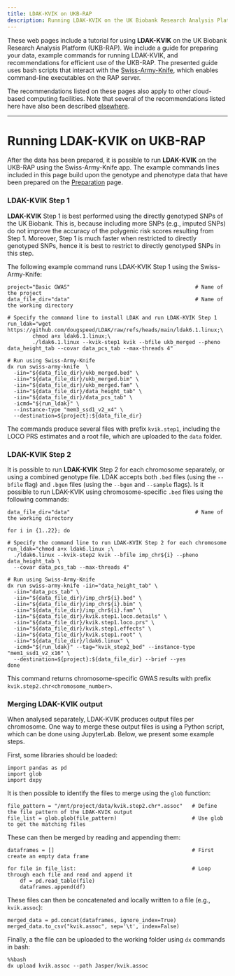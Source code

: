```yaml
---
title: LDAK-KVIK on UKB-RAP
description: Running LDAK-KVIK on the UK Biobank Research Analysis Platform
---
```


These web pages include a tutorial for using **LDAK-KVIK** on the UK Biobank Research Analysis Platform (UKB-RAP). We include a guide for preparing your data, example commands for running LDAK-KVIK, and recommendations for efficient use of the UKB-RAP. The presented guide uses bash scripts that interact with the [Swiss-Army-Knife](https://dnanexus.gitbook.io/uk-biobank-rap/working-on-the-research-analysis-platform/accessing-data/accessing-bulk-data#analyzing-files-with-swiss-army-knife), which enables command-line executables on the RAP server.

The recommendations listed on these pages also apply to other cloud-based computing facilities. Note that several of the recommendations listed here have also been described [elsewhere](https://github.com/dnanexus/UKB_RAP/tree/main/GWAS).

---------------
# Running LDAK-KVIK on UKB-RAP

After the data has been prepared, it is possible to run **LDAK-KVIK** on the UKB-RAP using the Swiss-Army-Knife app. The example commands lines included in this page build upon the genotype and phenotype data that have been prepared on the [Preparation](/docs/ukbrap/preparation) page.

### LDAK-KVIK Step 1

**LDAK-KVIK** Step 1 is best performed using the directly genotyped SNPs of the UK Biobank. This is, because including more SNPs (e.g., imputed SNPs) do not improve the accuracy of the polygenic risk scores resulting from Step 1. Moreover, Step 1 is much faster when restricted to directly genotyped SNPs, hence it is best to restrict to directly genotyped SNPs in this step.

The following example command runs LDAK-KVIK Step 1 using the Swiss-Army-Knife:
```
project="Basic GWAS"                                        # Name of the project 
data_file_dir="data"                                        # Name of the working directory

# Specify the command line to install LDAK and run LDAK-KVIK Step 1
run_ldak="wget https://github.com/dougspeed/LDAK/raw/refs/heads/main/ldak6.1.linux;\ 
        chmod a+x ldak6.1.linux;\
        ./ldak6.1.linux --kvik-step1 kvik --bfile ukb_merged --pheno data_height_tab --covar data_pcs_tab --max-threads 4"

# Run using Swiss-Army-Knife
dx run swiss-army-knife  \
  -iin="${data_file_dir}/ukb_merged.bed" \
  -iin="${data_file_dir}/ukb_merged.bim" \
  -iin="${data_file_dir}/ukb_merged.fam" \
  -iin="${data_file_dir}/data_height_tab" \
  -iin="${data_file_dir}/data_pcs_tab" \
  -icmd="${run_ldak}" \
  --instance-type "mem3_ssd1_v2_x4" \
  --destination=${project}:${data_file_dir}
```
The commands produce several files with prefix `kvik.step1`, including the LOCO PRS estimates and a root file, which are uploaded to the `data` folder.

### LDAK-KVIK Step 2

It is possible to run **LDAK-KVIK** Step 2 for each chromosome separately, or using a combined genotype file. LDAK accepts both `.bed` files (using the `--bfile` flag) and `.bgen` files (using the `--bgen` and `--sample` flags). Is it possible to run LDAK-KVIK using chromosome-specific `.bed` files using the following commands:

```
data_file_dir="data"                                        # Name of the working directory

for i in {1..22}; do

# Specify the command line to run LDAK-KVIK Step 2 for each chromosome
run_ldak="chmod a+x ldak6.linux ;\
  ./ldak6.linux --kvik-step2 kvik --bfile imp_chr${i} --pheno data_height_tab \
  --covar data_pcs_tab --max-threads 4"

# Run using Swiss-Army-Knife 
dx run swiss-army-knife -iin="data_height_tab" \
  -iin="data_pcs_tab" \
  -iin="${data_file_dir}/imp_chr${i}.bed" \
  -iin="${data_file_dir}/imp_chr${i}.bim" \
  -iin="${data_file_dir}/imp_chr${i}.fam" \
  -iin="${data_file_dir}/kvik.step1.loco.details" \
  -iin="${data_file_dir}/kvik.step1.loco.prs" \
  -iin="${data_file_dir}/kvik.step1.effects" \
  -iin="${data_file_dir}/kvik.step1.root" \
  -iin="${data_file_dir}/ldak6.linux" \
  -icmd="${run_ldak}" --tag="kvik_step2_bed" --instance-type "mem1_ssd1_v2_x16" \
  --destination=${project}:${data_file_dir} --brief --yes
done
```
This command returns chromosome-specific GWAS results with prefix `kvik.step2.chr<chromosome_number>`. 

### Merging LDAK-KVIK output

When analysed separately, LDAK-KVIK produces output files per chromosome. One way to merge these output files is using a Python script, which can be done using JupyterLab. Below, we present some example steps.

First, some libraries should be loaded:
```
import pandas as pd
import glob
import dxpy
```
It is then possible to identify the files to merge using the `glob` function:
```
file_pattern = "/mnt/project/data/kvik.step2.chr*.assoc"   # Define the file pattern of the LDAK-KVIK output
file_list = glob.glob(file_pattern)                        # Use glob to get the matching files
```
These can then be merged by reading and appending them:
```
dataframes = []                                            # First create an empty data frame

for file in file_list:                                     # Loop through each file and read and append it
    df = pd.read_table(file)
    dataframes.append(df)
```
These files can then be concatenated and locally written to a file (e.g., `kvik.assoc`):
```
merged_data = pd.concat(dataframes, ignore_index=True)
merged_data.to_csv("kvik.assoc", sep='\t', index=False)
```
Finally, a the file can be uploaded to the working folder using `dx` commands in bash:
```
%%bash
dx upload kvik.assoc --path Jasper/kvik.assoc
```